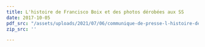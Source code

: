 ```yaml
---
title: L'histoire de Francisco Boix et des photos dérobées aux SS
date: 2017-10-05
pdf_src: "/assets/uploads/2021/07/06/communique-de-presse-l-histoire-de-francisco-boix-et-des-photos-derobees-aux-ss-_-rencontre-avec-l-auteur.pdf"
zip_src: ''

---
```

